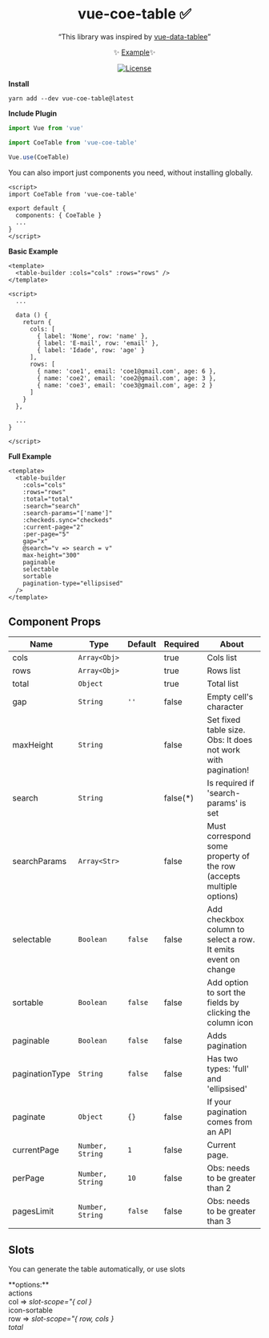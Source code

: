 <h1 align="center">vue-coe-table ✅</h1>

<p align="center">
  <q>This library was inspired by <a href="https://github.com/VitorLuizC/vue-data-tablee">vue-data-tablee</a></q>
</p>
<p align="center">
  ✨ <a href="#">Example</a>✨
</p>
<p align="center">
  <a href="https://github.com/cj/vuelidation/blob/master/LICENSE.md"><img src="https://img.shields.io/npm/l/vuelidation.svg" alt="License" target="_blank"></a>
</p>

**Install**

`yarn add --dev vue-coe-table@latest`

**Include Plugin**
```javascript
import Vue from 'vue'

import CoeTable from 'vue-coe-table'

Vue.use(CoeTable)
```

You can also import just components you need, without installing globally.

```vue
<script>
import CoeTable from 'vue-coe-table'

export default {
  components: { CoeTable }
  ...
}
</script>
```

**Basic Example**
```vue
<template>
  <table-builder :cols="cols" :rows="rows" />
</template>

<script>
  ...
  
  data () {
    return {
      cols: [
        { label: 'Nome', row: 'name' },
        { label: 'E-mail', row: 'email' },
        { label: 'Idade', row: 'age' }
      ],
      rows: [
        { name: 'coe1', email: 'coe1@gmail.com', age: 6 },
        { name: 'coe2', email: 'coe2@gmail.com', age: 3 },
        { name: 'coe3', email: 'coe3@gmail.com', age: 2 }
      ]
    }
  },
  
  ...
}

</script>
```

**Full Example**
```vue
<template>
  <table-builder
    :cols="cols"
    :rows="rows"
    :total="total"
    :search="search"
    :search-params="['name']"
    :checkeds.sync="checkeds"
    :current-page="2"
    :per-page="5"
    gap="x"
    @search="v => search = v"
    max-height="300"
    paginable
    selectable
    sortable
    pagination-type="ellipsised"
  />
</template>
```

## Component Props

Name           | Type              | Default  | Required | About
----           | -----------       | -------  | -------  | -----
cols           | `Array<Obj>`      |          |   true   | Cols list
rows           | `Array<Obj>`      |          |   true   | Rows list
total          | `Object`          |          |   true   | Total list
gap            | `String`          |   `''`   |   false  | Empty cell's character
maxHeight      | `String`          |          |   false  | Set fixed table size. Obs: It does not work with pagination!
search         | `String`          |          | false(*) | Is required if 'search-params' is set
searchParams   | `Array<Str>`      |          |   false  | Must correspond some property of the row (accepts multiple options)
selectable     | `Boolean`         | `false`  |   false  | Add checkbox column to select a row. It emits event on change
sortable       | `Boolean`         | `false`  |   false  | Add option to sort the fields by clicking the column icon
paginable      | `Boolean`         | `false`  |   false  | Adds pagination
paginationType | `String`          | `false`  |   false  | Has two types: 'full' and 'ellipsised'
paginate       | `Object`          | `{}   `  |   false  | If your pagination comes from an API
currentPage    | `Number, String`  | `1`      |   false  | Current page.
perPage        | `Number, String`  | `10`     |   false  | Obs: needs to be greater than 2
pagesLimit     | `Number, String`  | `false`  |   false  | Obs: needs to be greater than 3

## Slots
<p>You can generate the table automatically, or use slots</p>
**options:**
<p style='margin: 0; '>
  <ul style='margin: 0; padding: 0; list-style-type: none;'>
    <li>actions</li>
    <li>col => <i>slot-scope="{ col }</i></li> 
    <li>icon-sortable</li>
    <li>row => <i>slot-scope="{ row, cols }</li>
    <li>total</li>
  </ul>
</p>

